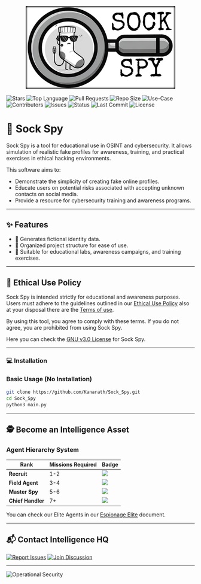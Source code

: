 <div align="center">
  <img src="./data/logo_sock_spy1.png" alt="Sock Spy Logo" width="400">
</div>

![Stars](https://img.shields.io/github/stars/Kanarath/Sock_Spy?style=social)
![Top Language](https://img.shields.io/github/languages/top/Kanarath/Sock_Spy)
![Pull Requests](https://img.shields.io/github/issues-pr/Kanarath/Sock_Spy)
![Repo Size](https://img.shields.io/github/repo-size/Kanarath/Sock_Spy)
![Use-Case](https://img.shields.io/badge/use-educational-important)
![Contributors](https://img.shields.io/github/contributors/Kanarath/Sock_Spy)
![Issues](https://img.shields.io/github/issues/Kanarath/Sock_Spy)
![Status](https://img.shields.io/badge/status-beta-blue)
![Last Commit](https://img.shields.io/github/last-commit/Kanarath/Sock_Spy)
![License](https://img.shields.io/github/license/Kanarath/Sock_Spy)

# 🧦 Sock Spy

Sock Spy is a tool for educational use in OSINT and cybersecurity. It allows simulation of realistic fake profiles for awareness, training, and practical exercises in ethical hacking environments.

This software aims to:

- Demonstrate the simplicity of creating fake online profiles.
- Educate users on potential risks associated with accepting unknown contacts on social media.
- Provide a resource for cybersecurity training and awareness programs.

---

## ✨ Features

- 🔐 Generates fictional identity data.
- 📁 Organized project structure for ease of use.
- 🧪 Suitable for educational labs, awareness campaigns, and training exercises.

---

## 🧭 Ethical Use Policy

Sock Spy is intended strictly for educational and awareness purposes. Users must adhere to the guidelines outlined in our [Ethical Use Policy](ethical_use_policy.txt) also at your disposal there are the [Terms of use](terms_of_use.txt).

By using this tool, you agree to comply with these terms. If you do not agree, you are prohibited from using Sock Spy.

Here you can check the [GNU v3.0 License](license.md) for Sock Spy.

---

### 💻 Installation

### Basic Usage (No Installation)
```bash
git clone https://github.com/Kanarath/Sock_Spy.git
cd Sock_Spy
python3 main.py
```

---

## 🕵️ Become an Intelligence Asset

### Agent Hierarchy System
| Rank              | Missions Required | Badge                                                                 |
|--------------------|-------------------|-----------------------------------------------------------------------|
| **Recruit**        | 1-2               | ![](https://img.shields.io/badge/Recruit-🔍-lightgrey)               |
| **Field Agent**    | 3-4               | ![](https://img.shields.io/badge/Field_Agent-📡-9cf)                 |
| **Master Spy**     | 5-6               | ![](https://img.shields.io/badge/Master_Spy-📟-orange)               |
| **Chief Handler**  | 7+                | ![](https://img.shields.io/badge/Chief_Handler-💼-red)               |


You can check our Elite Agents in our [Espionage Elite](ESPIONAGE_ELITE.md) document.

---

## 📬 Contact Intelligence HQ
[![Report Issues](https://img.shields.io/badge/File_Report-Issues-red?style=flat-square)](https://github.com/Kanarath/Sock_Spy/issues)
[![Join Discussion](https://img.shields.io/badge/Debrief-Discussions-blue?style=flat-square)](https://github.com/Kanarath/Sock_Spy/discussions)

---

![Operational Security](https://img.shields.io/badge/SECURITY_LEVEL-FFA10VII-critical?style=flat-square)
